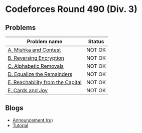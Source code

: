 # Codeforces Round 490 (Div. 3)

## Problems

|Problem name|Status|
|------------|---------|
| [A. Mishka and Contest](problems/A._Mishka_and_Contest.md)|NOT OK|
| [B. Reversing Encryption](problems/B._Reversing_Encryption.md)|NOT OK|
| [C. Alphabetic Removals](problems/C._Alphabetic_Removals.md)|NOT OK|
| [D. Equalize the Remainders](problems/D._Equalize_the_Remainders.md)|NOT OK|
| [E. Reachability from the Capital](problems/E._Reachability_from_the_Capital.md)|NOT OK|
| [F. Cards and Joy](problems/F._Cards_and_Joy.md)|NOT OK|
## Blogs

- [Announcement (ru)](blogs/Announcement_(ru).md)
- [Tutorial](blogs/Tutorial.md)
